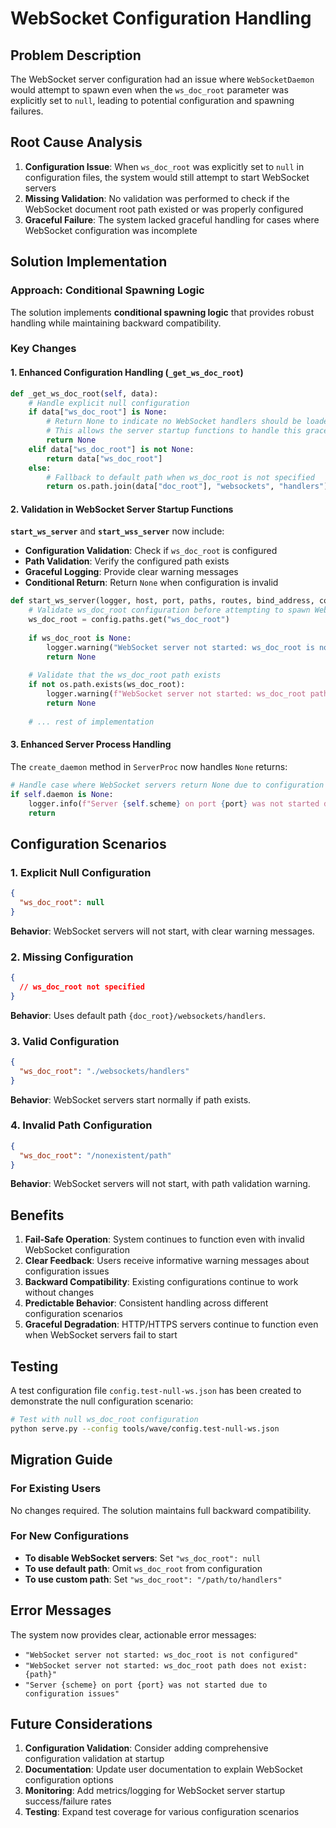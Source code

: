 # WebSocket Configuration Handling

## Problem Description

The WebSocket server configuration had an issue where `WebSocketDaemon` would attempt to spawn even when the `ws_doc_root` parameter was explicitly set to `null`, leading to potential configuration and spawning failures.

## Root Cause Analysis

1. **Configuration Issue**: When `ws_doc_root` was explicitly set to `null` in configuration files, the system would still attempt to start WebSocket servers
2. **Missing Validation**: No validation was performed to check if the WebSocket document root path existed or was properly configured
3. **Graceful Failure**: The system lacked graceful handling for cases where WebSocket configuration was incomplete

## Solution Implementation

### Approach: Conditional Spawning Logic

The solution implements **conditional spawning logic** that provides robust handling while maintaining backward compatibility.

### Key Changes

#### 1. Enhanced Configuration Handling (`_get_ws_doc_root`)

```python
def _get_ws_doc_root(self, data):
    # Handle explicit null configuration
    if data["ws_doc_root"] is None:
        # Return None to indicate no WebSocket handlers should be loaded
        # This allows the server startup functions to handle this gracefully
        return None
    elif data["ws_doc_root"] is not None:
        return data["ws_doc_root"]
    else:
        # Fallback to default path when ws_doc_root is not specified
        return os.path.join(data["doc_root"], "websockets", "handlers")
```

#### 2. Validation in WebSocket Server Startup Functions

**`start_ws_server`** and **`start_wss_server`** now include:

- **Configuration Validation**: Check if `ws_doc_root` is configured
- **Path Validation**: Verify the configured path exists
- **Graceful Logging**: Provide clear warning messages
- **Conditional Return**: Return `None` when configuration is invalid

```python
def start_ws_server(logger, host, port, paths, routes, bind_address, config, **kwargs):
    # Validate ws_doc_root configuration before attempting to spawn WebSocketDaemon
    ws_doc_root = config.paths.get("ws_doc_root")
    
    if ws_doc_root is None:
        logger.warning("WebSocket server not started: ws_doc_root is not configured")
        return None
    
    # Validate that the ws_doc_root path exists
    if not os.path.exists(ws_doc_root):
        logger.warning(f"WebSocket server not started: ws_doc_root path does not exist: {ws_doc_root}")
        return None
    
    # ... rest of implementation
```

#### 3. Enhanced Server Process Handling

The `create_daemon` method in `ServerProc` now handles `None` returns:

```python
# Handle case where WebSocket servers return None due to configuration issues
if self.daemon is None:
    logger.info(f"Server {self.scheme} on port {port} was not started due to configuration issues")
    return
```

## Configuration Scenarios

### 1. Explicit Null Configuration
```json
{
  "ws_doc_root": null
}
```
**Behavior**: WebSocket servers will not start, with clear warning messages.

### 2. Missing Configuration
```json
{
  // ws_doc_root not specified
}
```
**Behavior**: Uses default path `{doc_root}/websockets/handlers`.

### 3. Valid Configuration
```json
{
  "ws_doc_root": "./websockets/handlers"
}
```
**Behavior**: WebSocket servers start normally if path exists.

### 4. Invalid Path Configuration
```json
{
  "ws_doc_root": "/nonexistent/path"
}
```
**Behavior**: WebSocket servers will not start, with path validation warning.

## Benefits

1. **Fail-Safe Operation**: System continues to function even with invalid WebSocket configuration
2. **Clear Feedback**: Users receive informative warning messages about configuration issues
3. **Backward Compatibility**: Existing configurations continue to work without changes
4. **Predictable Behavior**: Consistent handling across different configuration scenarios
5. **Graceful Degradation**: HTTP/HTTPS servers continue to function even when WebSocket servers fail to start

## Testing

A test configuration file `config.test-null-ws.json` has been created to demonstrate the null configuration scenario:

```bash
# Test with null ws_doc_root configuration
python serve.py --config tools/wave/config.test-null-ws.json
```

## Migration Guide

### For Existing Users

No changes required. The solution maintains full backward compatibility.

### For New Configurations

- **To disable WebSocket servers**: Set `"ws_doc_root": null`
- **To use default path**: Omit `ws_doc_root` from configuration
- **To use custom path**: Set `"ws_doc_root": "/path/to/handlers"`

## Error Messages

The system now provides clear, actionable error messages:

- `"WebSocket server not started: ws_doc_root is not configured"`
- `"WebSocket server not started: ws_doc_root path does not exist: {path}"`
- `"Server {scheme} on port {port} was not started due to configuration issues"`

## Future Considerations

1. **Configuration Validation**: Consider adding comprehensive configuration validation at startup
2. **Documentation**: Update user documentation to explain WebSocket configuration options
3. **Monitoring**: Add metrics/logging for WebSocket server startup success/failure rates
4. **Testing**: Expand test coverage for various configuration scenarios


